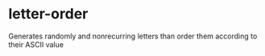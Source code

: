 # letter-order
Generates randomly and nonrecurring letters than order them according to their ASCII value
